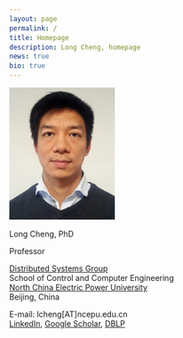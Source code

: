 ```yaml
---
layout: page
permalink: /
title: Homepage
description: Long Cheng, homepage
news: true
bio: true
---
```


<div class="row">
   <div class="column left"> 
      <img src="images/longcheng.jpg" style="width:190px" alt="longcheng"> 
   </div>
   <div class="column right">
      <p>Long Cheng, PhD</p>
      <p>Professor</p>
      <p><a href="http://182.92.109.163/">Distributed Systems Group</a><br>
       School of Control and Computer Engineering<br>
      <a href="https://en.wikipedia.org/wiki/North_China_Electric_Power_University">North China Electric Power University</a>
      <br>Beijing, China</p>
      <p>E-mail: lcheng[AT]ncepu.edu.cn<br>
       <a href="https://ie.linkedin.com/pub/long-cheng/52/306/a5">LinkedIn</a>, <a href="https://scholar.google.de/citations?user=aI-bwLgAAAAJ&amp;hl=en">Google Scholar</a>, <a href="https://dblp.uni-trier.de/pers/hd/c/Cheng_0003:Long">DBLP</a></p>
   </div>
</div>






